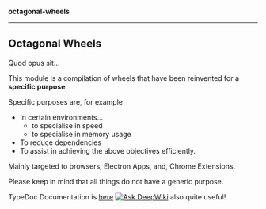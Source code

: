 **octagonal-wheels**

***

## Octagonal Wheels

Quod opus sit...

This module is a compilation of wheels that have been reinvented for a __specific purpose__.

Specific purposes are, for example
- In certain environments...
  - to specialise in speed
  - to specialise in memory usage
- To reduce dependencies
- To assist in achieving the above objectives efficiently.

Mainly targeted to browsers, Electron Apps, and, Chrome Extensions.

Please keep in mind that all things do not have a generic purpose.

TypeDoc Documentation is [here](./docs/globals.md)
[![Ask DeepWiki](https://deepwiki.com/badge.svg)](https://deepwiki.com/vrtmrz/octagonal-wheels) also quite useful!
